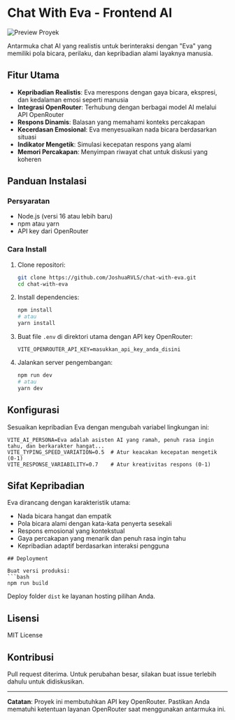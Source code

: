 # Chat With Eva - Frontend AI

![Preview Proyek](https://via.placeholder.com/800x400?text=Chat+Dengan+Eva+Preview) <!-- Ganti dengan screenshot asli -->

Antarmuka chat AI yang realistis untuk berinteraksi dengan "Eva" yang memiliki pola bicara, perilaku, dan kepribadian alami layaknya manusia.

## Fitur Utama

- **Kepribadian Realistis**: Eva merespons dengan gaya bicara, ekspresi, dan kedalaman emosi seperti manusia
- **Integrasi OpenRouter**: Terhubung dengan berbagai model AI melalui API OpenRouter
- **Respons Dinamis**: Balasan yang memahami konteks percakapan
- **Kecerdasan Emosional**: Eva menyesuaikan nada bicara berdasarkan situasi
- **Indikator Mengetik**: Simulasi kecepatan respons yang alami
- **Memori Percakapan**: Menyimpan riwayat chat untuk diskusi yang koheren

## Panduan Instalasi

### Persyaratan

- Node.js (versi 16 atau lebih baru)
- npm atau yarn
- API key dari OpenRouter

### Cara Install

1. Clone repositori:

   ```bash
   git clone https://github.com/JoshuaRVLS/chat-with-eva.git
   cd chat-with-eva
   ```

2. Install dependencies:

   ```bash
   npm install
   # atau
   yarn install
   ```

3. Buat file `.env` di direktori utama dengan API key OpenRouter:

   ```
   VITE_OPENROUTER_API_KEY=masukkan_api_key_anda_disini
   ```

4. Jalankan server pengembangan:
   ```bash
   npm run dev
   # atau
   yarn dev
   ```

## Konfigurasi

Sesuaikan kepribadian Eva dengan mengubah variabel lingkungan ini:

```
VITE_AI_PERSONA=Eva adalah asisten AI yang ramah, penuh rasa ingin tahu, dan berkarakter hangat...
VITE_TYPING_SPEED_VARIATION=0.5  # Atur keacakan kecepatan mengetik (0-1)
VITE_RESPONSE_VARIABILITY=0.7    # Atur kreativitas respons (0-1)
```

## Sifat Kepribadian

Eva dirancang dengan karakteristik utama:

- Nada bicara hangat dan empatik
- Pola bicara alami dengan kata-kata penyerta sesekali
- Respons emosional yang kontekstual
- Gaya percakapan yang menarik dan penuh rasa ingin tahu
- Kepribadian adaptif berdasarkan interaksi pengguna

````
## Deployment

Buat versi produksi:
```bash
npm run build
````

Deploy folder `dist` ke layanan hosting pilihan Anda.

## Lisensi

MIT License

## Kontribusi

Pull request diterima. Untuk perubahan besar, silakan buat issue terlebih dahulu untuk didiskusikan.

---

**Catatan**: Proyek ini membutuhkan API key OpenRouter. Pastikan Anda mematuhi ketentuan layanan OpenRouter saat menggunakan antarmuka ini.
